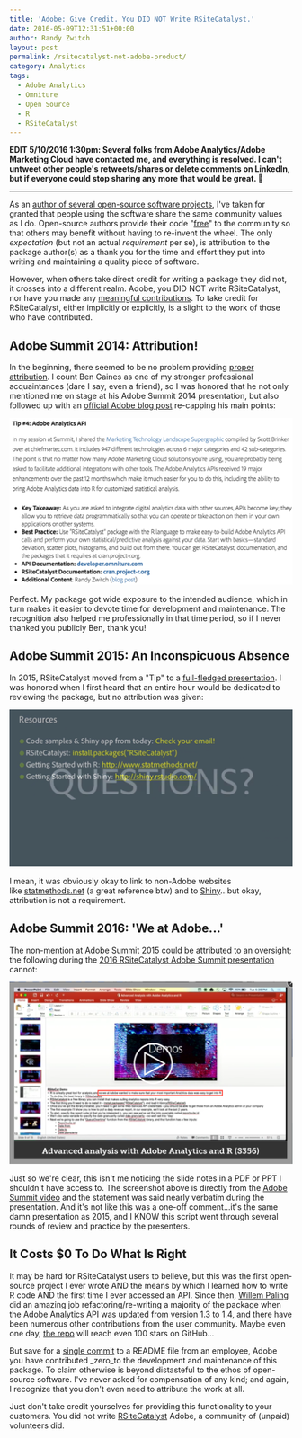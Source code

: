 ```yaml
---
title: 'Adobe: Give Credit. You DID NOT Write RSiteCatalyst.'
date: 2016-05-09T12:31:51+00:00
author: Randy Zwitch
layout: post
permalink: /rsitecatalyst-not-adobe-product/
category: Analytics
tags:
  - Adobe Analytics
  - Omniture
  - Open Source
  - R
  - RSiteCatalyst
---
```

**EDIT 5/10/2016 1:30pm: Several folks from Adobe Analytics/Adobe Marketing Cloud have contacted me, and everything is resolved. I can't untweet other people's retweets/shares or delete comments on LinkedIn, but if everyone could stop sharing any more that would be great. 🙂**
* * *

As an [author of several open-source software projects](https://github.com/randyzwitch), I've taken for granted that people using the software share the same community values as I do. Open-source authors provide their code "[free](http://www.howtogeek.com/howto/31717/what-do-the-phrases-free-speech-vs.-free-beer-really-mean/)" to the community so that others may benefit without having to re-invent the wheel. The only _expectation_ (but not an actual _requirement_ per se), is attribution to the package author(s) as a thank you for the time and effort they put into writing and maintaining a quality piece of software.

However, when others take direct credit for writing a package they did not, it crosses into a different realm. Adobe, you DID NOT write RSiteCatalyst, nor have you made any [meaningful contributions](https://github.com/randyzwitch/RSiteCatalyst/graphs/contributors). To take credit for RSiteCatalyst, either implicitly or explicitly, is a slight to the work of those who have contributed.

## Adobe Summit 2014: Attribution!

In the beginning, there seemed to be no problem providing [proper attribution](https://blogs.adobe.com/digitalmarketing/analytics/playing-hits-summit-2014-filtered-metrics-error-monitoring/). I count Ben Gaines as one of my stronger professional acquaintances (dare I say, even a friend), so I was honored that he not only mentioned me on stage at his Adobe Summit 2014 presentation, but also followed up with an [official Adobe blog post](https://blogs.adobe.com/digitalmarketing/analytics/playing-hits-summit-2014-filtered-metrics-error-monitoring/) re-capping his main points:

![rsitecatalyst-attribution](/wp-content/uploads/2016/05/rsitecatalyst-attribution-1024x603.png)

Perfect. My package got wide exposure to the intended audience, which in turn makes it easier to devote time for development and maintenance. The recognition also helped me professionally in that time period, so if I never thanked you publicly Ben, thank you!

## Adobe Summit 2015: An Inconspicuous Absence

In 2015, RSiteCatalyst moved from a "Tip" to a [full-fledged presentation](http://video.tv.adobe.com/v/2314t_876d7009-77fb-4a67-86bc-70475fddf88e/). I was honored when I first heard that an entire hour would be dedicated to reviewing the package, but no attribution was given:

![rsitecatalyst-resources](/wp-content/uploads/2016/05/rsitecatalyst-resources-1024x569.png)

I mean, it was obviously okay to link to non-Adobe websites like [statmethods.net](http://statmethods.net/) (a great reference btw) and to [Shiny](http://shiny.rstudio.com/)...but okay, attribution is not a requirement.

## Adobe Summit 2016: 'We at Adobe...'

The non-mention at Adobe Summit 2015 could be attributed to an oversight; the following during the [2016 RSiteCatalyst Adobe Summit presentation](http://summit.adobe.com/na/sessions/summit-online/online2016/#/video/15150t_b09a171f-dc7c-4ff3-b71c-cf79dedb6e94) cannot:

![rsitecatalyst-randy-zwitch](/wp-content/uploads/2016/05/rsitecatalyst-randy-zwitch-1024x659.png)

Just so we're clear, this isn't me noticing the slide notes in a PDF or PPT I shouldn't have access to. The screenshot above is directly from the [Adobe Summit video](http://summit.adobe.com/na/sessions/summit-online/online2016/#/video/15150t_b09a171f-dc7c-4ff3-b71c-cf79dedb6e94) and the statement was said nearly verbatim during the presentation. And it's not like this was a one-off comment...it's the same damn presentation as 2015, and I KNOW this script went through several rounds of review and practice by the presenters.

## It Costs $0 To Do What Is Right

It may be hard for RSiteCatalyst users to believe, but this was the first open-source project I ever wrote AND the means by which I learned how to write R code AND the first time I ever accessed an API. Since then, [Willem Paling](https://github.com/WillemPaling) did an amazing job refactoring/re-writing a majority of the package when the Adobe Analytics API was updated from version 1.3 to 1.4, and there have been numerous other contributions from the user community. Maybe even one day, [the repo](https://github.com/randyzwitch/RSiteCatalyst) will reach even 100 stars on GitHub...

But save for a [single commit](https://github.com/randyzwitch/RSiteCatalyst/commit/706d2997cc9ec3a95eff756308110c12e217e1ca) to a README file from an employee, Adobe you have contributed _zero_to the development and maintenance of this package. To claim otherwise is beyond distasteful to the ethos of open-source software. I've never asked for compensation of any kind; and again, I recognize that you don't even need to attribute the work at all.

Just don't take credit yourselves for providing this functionality to your customers. You did not write [RSiteCatalyst](https://github.com/randyzwitch/RSiteCatalyst) Adobe, a community of (unpaid) volunteers did.
